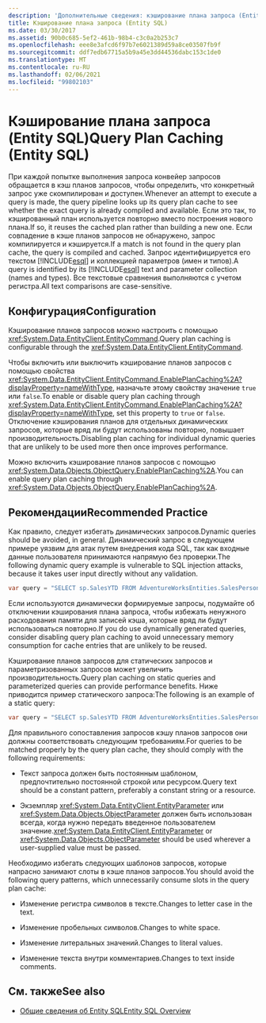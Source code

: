 ```yaml
---
description: 'Дополнительные сведения: кэширование плана запроса (Entity SQL)'
title: Кэширование плана запроса (Entity SQL)
ms.date: 03/30/2017
ms.assetid: 90b0c685-5ef2-461b-98b4-c3c0a2b253c7
ms.openlocfilehash: eee8e3afcd6f97b7e6021389d59a8ce03507fb9f
ms.sourcegitcommit: ddf7edb67715a5b9a45e3dd44536dabc153c1de0
ms.translationtype: MT
ms.contentlocale: ru-RU
ms.lasthandoff: 02/06/2021
ms.locfileid: "99802103"
---
```

# <a name="query-plan-caching-entity-sql"></a><span data-ttu-id="cb0d0-103">Кэширование плана запроса (Entity SQL)</span><span class="sxs-lookup"><span data-stu-id="cb0d0-103">Query Plan Caching (Entity SQL)</span></span>

<span data-ttu-id="cb0d0-104">При каждой попытке выполнения запроса конвейер запросов обращается в кэш планов запросов, чтобы определить, что конкретный запрос уже скомпилирован и доступен.</span><span class="sxs-lookup"><span data-stu-id="cb0d0-104">Whenever an attempt to execute a query is made, the query pipeline looks up its query plan cache to see whether the exact query is already compiled and available.</span></span> <span data-ttu-id="cb0d0-105">Если это так, то кэшированный план используется повторно вместо построения нового плана.</span><span class="sxs-lookup"><span data-stu-id="cb0d0-105">If so, it reuses the cached plan rather than building a new one.</span></span> <span data-ttu-id="cb0d0-106">Если совпадение в кэше планов запросов не обнаружено, запрос компилируется и кэшируется.</span><span class="sxs-lookup"><span data-stu-id="cb0d0-106">If a match is not found in the query plan cache, the query is compiled and cached.</span></span> <span data-ttu-id="cb0d0-107">Запрос идентифицируется его текстом [!INCLUDE[esql](../../../../../../includes/esql-md.md)] и коллекцией параметров (имен и типов).</span><span class="sxs-lookup"><span data-stu-id="cb0d0-107">A query is identified by its [!INCLUDE[esql](../../../../../../includes/esql-md.md)] text and parameter collection (names and types).</span></span> <span data-ttu-id="cb0d0-108">Все текстовые сравнения выполняются с учетом регистра.</span><span class="sxs-lookup"><span data-stu-id="cb0d0-108">All text comparisons are case-sensitive.</span></span>  
  
## <a name="configuration"></a><span data-ttu-id="cb0d0-109">Конфигурация</span><span class="sxs-lookup"><span data-stu-id="cb0d0-109">Configuration</span></span>  

 <span data-ttu-id="cb0d0-110">Кэширование планов запросов можно настроить с помощью <xref:System.Data.EntityClient.EntityCommand>.</span><span class="sxs-lookup"><span data-stu-id="cb0d0-110">Query plan caching is configurable through the <xref:System.Data.EntityClient.EntityCommand>.</span></span>  
  
 <span data-ttu-id="cb0d0-111">Чтобы включить или выключить кэширование планов запросов с помощью свойства <xref:System.Data.EntityClient.EntityCommand.EnablePlanCaching%2A?displayProperty=nameWithType>, назначьте этому свойству значение `true` или `false`.</span><span class="sxs-lookup"><span data-stu-id="cb0d0-111">To enable or disable query plan caching through <xref:System.Data.EntityClient.EntityCommand.EnablePlanCaching%2A?displayProperty=nameWithType>, set this property to `true` or `false`.</span></span> <span data-ttu-id="cb0d0-112">Отключение кэширования планов для отдельных динамических запросов, которые вряд ли будут использованы повторно, повышает производительность.</span><span class="sxs-lookup"><span data-stu-id="cb0d0-112">Disabling plan caching for individual dynamic queries that are unlikely to be used more then once improves performance.</span></span>  
  
 <span data-ttu-id="cb0d0-113">Можно включить кэширование планов запросов с помощью <xref:System.Data.Objects.ObjectQuery.EnablePlanCaching%2A>.</span><span class="sxs-lookup"><span data-stu-id="cb0d0-113">You can enable query plan caching through <xref:System.Data.Objects.ObjectQuery.EnablePlanCaching%2A>.</span></span>  
  
## <a name="recommended-practice"></a><span data-ttu-id="cb0d0-114">Рекомендации</span><span class="sxs-lookup"><span data-stu-id="cb0d0-114">Recommended Practice</span></span>  

 <span data-ttu-id="cb0d0-115">Как правило, следует избегать динамических запросов.</span><span class="sxs-lookup"><span data-stu-id="cb0d0-115">Dynamic queries should be avoided, in general.</span></span> <span data-ttu-id="cb0d0-116">Динамический запрос в следующем примере уязвим для атак путем внедрения кода SQL, так как входные данные пользователя принимаются напрямую без проверки.</span><span class="sxs-lookup"><span data-stu-id="cb0d0-116">The following dynamic query example is vulnerable to SQL injection attacks, because it takes user input directly without any validation.</span></span>  
  
 ```csharp
 var query = "SELECT sp.SalesYTD FROM AdventureWorksEntities.SalesPerson as sp WHERE sp.EmployeeID = " + employeeTextBox.Text;  
 ```

 <span data-ttu-id="cb0d0-117">Если используются динамически формируемые запросы, подумайте об отключении кэширования плана запроса, чтобы избежать ненужного расходования памяти для записей кэша, которые вряд ли будут использоваться повторно.</span><span class="sxs-lookup"><span data-stu-id="cb0d0-117">If you do use dynamically generated queries, consider disabling query plan caching to avoid unnecessary memory consumption for cache entries that are unlikely to be reused.</span></span>  
  
 <span data-ttu-id="cb0d0-118">Кэширование планов запросов для статических запросов и параметризованных запросов может увеличить производительность.</span><span class="sxs-lookup"><span data-stu-id="cb0d0-118">Query plan caching on static queries and parameterized queries can provide performance benefits.</span></span> <span data-ttu-id="cb0d0-119">Ниже приводится пример статического запроса:</span><span class="sxs-lookup"><span data-stu-id="cb0d0-119">The following is an example of a static query:</span></span>  
  
```csharp
var query = "SELECT sp.SalesYTD FROM AdventureWorksEntities.SalesPerson as sp";  
```  
  
 <span data-ttu-id="cb0d0-120">Для правильного сопоставления запросов кэшу планов запросов они должны соответствовать следующим требованиям.</span><span class="sxs-lookup"><span data-stu-id="cb0d0-120">For queries to be matched properly by the query plan cache, they should comply with the following requirements:</span></span>  
  
- <span data-ttu-id="cb0d0-121">Текст запроса должен быть постоянным шаблоном, предпочтительно постоянной строкой или ресурсом.</span><span class="sxs-lookup"><span data-stu-id="cb0d0-121">Query text should be a constant pattern, preferably a constant string or a resource.</span></span>  
  
- <span data-ttu-id="cb0d0-122">Экземпляр <xref:System.Data.EntityClient.EntityParameter> или <xref:System.Data.Objects.ObjectParameter> должен быть использован всегда, когда нужно передать введенное пользователем значение.</span><span class="sxs-lookup"><span data-stu-id="cb0d0-122"><xref:System.Data.EntityClient.EntityParameter> or <xref:System.Data.Objects.ObjectParameter> should be used wherever a user-supplied value must be passed.</span></span>  
  
 <span data-ttu-id="cb0d0-123">Необходимо избегать следующих шаблонов запросов, которые напрасно занимают слоты в кэше планов запросов.</span><span class="sxs-lookup"><span data-stu-id="cb0d0-123">You should avoid the following query patterns, which unnecessarily consume slots in the query plan cache:</span></span>  
  
- <span data-ttu-id="cb0d0-124">Изменение регистра символов в тексте.</span><span class="sxs-lookup"><span data-stu-id="cb0d0-124">Changes to letter case in the text.</span></span>  
  
- <span data-ttu-id="cb0d0-125">Изменение пробельных символов.</span><span class="sxs-lookup"><span data-stu-id="cb0d0-125">Changes to white space.</span></span>  
  
- <span data-ttu-id="cb0d0-126">Изменение литеральных значений.</span><span class="sxs-lookup"><span data-stu-id="cb0d0-126">Changes to literal values.</span></span>  
  
- <span data-ttu-id="cb0d0-127">Изменение текста внутри комментариев.</span><span class="sxs-lookup"><span data-stu-id="cb0d0-127">Changes to text inside comments.</span></span>  
  
## <a name="see-also"></a><span data-ttu-id="cb0d0-128">См. также</span><span class="sxs-lookup"><span data-stu-id="cb0d0-128">See also</span></span>

- [<span data-ttu-id="cb0d0-129">Общие сведения об Entity SQL</span><span class="sxs-lookup"><span data-stu-id="cb0d0-129">Entity SQL Overview</span></span>](entity-sql-overview.md)
